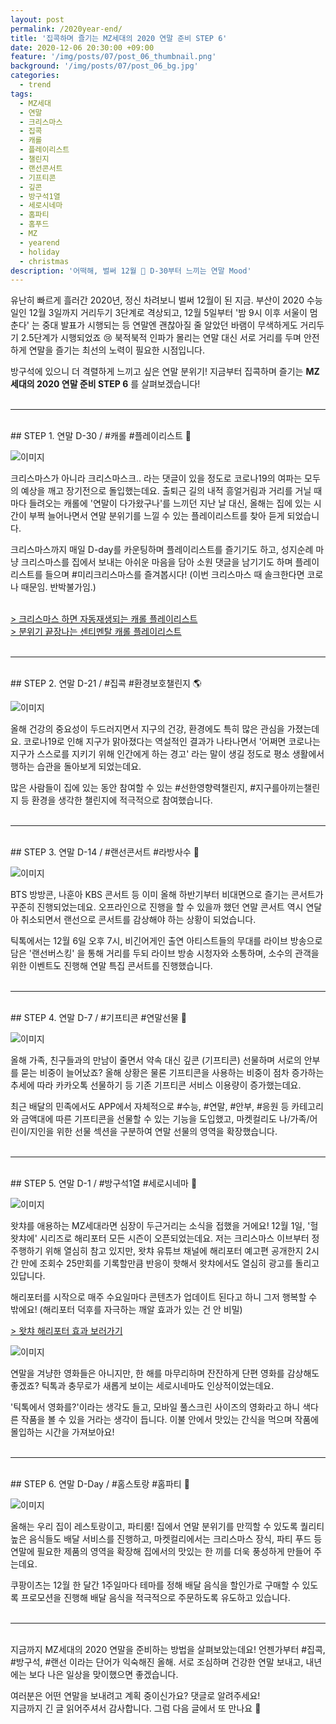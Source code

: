 ```yaml
---
layout: post
permalink: /2020year-end/
title: '집콕하며 즐기는 MZ세대의 2020 연말 준비 STEP 6'
date: 2020-12-06 20:30:00 +09:00
feature: '/img/posts/07/post_06_thumbnail.png'
background: '/img/posts/07/post_06_bg.jpg'
categories:
  - trend
tags:
  - MZ세대
  - 연말
  - 크리스마스
  - 집콕
  - 캐롤
  - 플레이리스트
  - 챌린지
  - 랜선콘서트
  - 기프티콘
  - 깊콘
  - 방구석1열
  - 세로시네마
  - 홈파티
  - 홈푸드
  - MZ
  - yearend
  - holiday
  - christmas
description: '어떡해, 벌써 12월 🙉 D-30부터 느끼는 연말 Mood'
---
```


유난히 빠르게 흘러간 2020년, 정신 차려보니 벌써 12월이 된 지금. 부산이 2020 수능일인 12월 3일까지 거리두기 3단계로 격상되고, 12월 5일부터 '밤 9시 이후 서울이 멈춘다' 는 중대 발표가 시행되는 등 연말엔 괜찮아질 줄 알았던 바램이 무색하게도 거리두기 2.5단계가 시행되었죠 😢 북적북적 인파가 몰리는 연말 대신 서로 거리를 두며 안전하게 연말을 즐기는 최선의 노력이 필요한 시점입니다. <br>

방구석에 있으니 더 격렬하게 느끼고 싶은 연말 분위기! 지금부터 집콕하며 즐기는 **MZ세대의 2020 연말 준비 STEP 6** 를 살펴보겠습니다! <br><br>

---

<br>
## STEP 1. 연말 D-30 / #캐롤 #플레이리스트 🎵

![이미지](/img/posts/07/01.jpg)

크리스마스가 아니라 크리스마스크.. 라는 댓글이 있을 정도로 코로나19의 여파는 모두의 예상을 깨고 장기전으로 돌입했는데요. 출퇴근 길의 내적 흥얼거림과 거리를 거닐 때마다 들려오는 캐롤에 '연말이 다가왔구나'를 느끼던 지난 날 대신, 올해는 집에 있는 시간이 부쩍 늘어나면서 연말 분위기를 느낄 수 있는 플레이리스트를 찾아 듣게 되었습니다.

크리스마스까지 매일 D-day를 카운팅하며 플레이리스트를 즐기기도 하고, 성지순례 마냥 크리스마스를 집에서 보내는 아쉬운 마음을 담아 소원 댓글을 남기기도 하며 플레이리스트를 들으며 #미리크리스마스를 즐겨봅시다! (이번 크리스마스 때 솔크한다면 코로나 때문임. 반박불가임.) <br><br>

[> 크리스마스 하면 자동재생되는 캐롤 플레이리스트](https://www.youtube.com/watch?v=DFH2NpzgQ2E&t=2s) <br>
[> 분위기 끝장나는 센티멘탈 캐롤 플레이리스트](https://www.youtube.com/watch?v=Qm0gRY_l0o0) <br><br>

---

<br>
## STEP 2. 연말 D-21 / #집콕 #환경보호챌린지 🌎

![이미지](/img/posts/07/02.jpg)

올해 건강의 중요성이 두드러지면서 지구의 건강, 환경에도 특히 많은 관심을 가졌는데요. 코로나19로 인해 지구가 맑아졌다는 역설적인 결과가 나타나면서 '어쩌면 코로나는 지구가 스스로를 지키기 위해 인간에게 하는 경고' 라는 말이 생길 정도로 평소 생활에서 행하는 습관을 돌아보게 되었는데요.

많은 사람들이 집에 있는 동안 참여할 수 있는 #선한영향력챌린지, #지구를아끼는챌린지 등 환경을 생각한 챌린지에 적극적으로 참여했습니다. <br><br>

---

<br>
## STEP 3. 연말 D-14 / #랜선콘서트 #라방사수 🎥

![이미지](/img/posts/07/03.jpg)

BTS 방방콘, 나훈아 KBS 콘서트 등 이미 올해 하반기부터 비대면으로 즐기는 콘서트가 꾸준히 진행되었는데요. 오프라인으로 진행을 할 수 있을까 했던 연말 콘서트 역시 연달아 취소되면서 랜선으로 콘서트를 감상해야 하는 상황이 되었습니다.

틱톡에서는 12월 6일 오후 7시, 비긴어게인 출연 아티스트들의 무대를 라이브 방송으로 담은 '랜선버스킹' 을 통해 거리를 두되 라이브 방송 시청자와 소통하며, 소수의 관객을 위한 이벤트도 진행해 연말 특집 콘서트를 진행했습니다. <br><br>

---

<br>
## STEP 4. 연말 D-7 / #기프티콘 #연말선물 🎁

![이미지](/img/posts/07/04.png)

올해 가족, 친구들과의 만남이 줄면서 약속 대신 깊콘 (기프티콘) 선물하며 서로의 안부를 묻는 비중이 늘어났죠? 올해 상황은 물론 기프티콘을 사용하는 비중이 점차 증가하는 추세에 따라 카카오톡 선물하기 등 기존 기프티콘 서비스 이용량이 증가했는데요.

최근 배달의 민족에서도 APP에서 자체적으로 #수능, #연말, #안부, #응원 등 카테고리와 금액대에 따른 기프티콘을 선물할 수 있는 기능을 도입했고, 마켓컬리도 나/가족/어린이/지인을 위한 선물 섹션을 구분하여 연말 선물의 영역을 확장했습니다. <br><br>

---

<br>
## STEP 5. 연말 D-1 / #방구석1열 #세로시네마 📱

![이미지](/img/posts/07/05.jpg)

왓챠를 애용하는 MZ세대라면 심장이 두근거리는 소식을 접했을 거에요! 12월 1일, '헐왓챠에' 시리즈로 해리포터 모든 시즌이 오픈되었는데요. 저는 크리스마스 이브부터 정주행하기 위해 열심히 참고 있지만, 왓챠 유튜브 채널에 해리포터 예고편 공개한지 2시간 만에 조회수 25만회를 기록할만큼 반응이 핫해서 왓챠에서도 열심히 광고를 돌리고 있답니다.

해리포터를 시작으로 매주 수요일마다 콘텐츠가 업데이트 된다고 하니 그저 행복할 수 밖에요! (해리포터 덕후를 자극하는 깨알 효과가 있는 건 안 비밀) <br>

[> 왓챠 해리포터 효과 보러가기](https://www.wikitree.co.kr/articles/596996) <br>

![이미지](/img/posts/07/06.jpg)

연말을 겨냥한 영화들은 아니지만, 한 해를 마무리하며 잔잔하게 단편 영화를 감상해도 좋겠죠? 틱톡과 충무로가 새롭게 보이는 세로시네마도 인상적이었는데요.

'틱톡에서 영화를?'이라는 생각도 들고, 모바일 풀스크린 사이즈의 영화라고 하니 색다른 작품을 볼 수 있을 거라는 생각이 듭니다. 이불 안에서 맛있는 간식을 먹으며 작품에 몰입하는 시간을 가져보아요! <br><br>

---

<br>
## STEP 6. 연말 D-Day / #홈스토랑 #홈파티 🍴

![이미지](/img/posts/07/07.jpg)

올해는 우리 집이 레스토랑이고, 파티룸! 집에서 연말 분위기를 만끽할 수 있도록 퀄리티 높은 음식들도 배달 서비스를 진행하고, 마켓컬리에서는 크리스마스 장식, 파티 푸드 등 연말에 필요한 제품의 영역을 확장해 집에서의 맛있는 한 끼를 더욱 풍성하게 만들어 주는데요.

쿠팡이츠는 12월 한 달간 1주일마다 테마를 정해 배달 음식을 할인가로 구매할 수 있도록 프로모션을 진행해 배달 음식을 적극적으로 주문하도록 유도하고 있습니다. <br><br>

---

<br>
지금까지 MZ세대의 2020 연말을 준비하는 방법을 살펴보았는데요! 언젠가부터 #집콕, #방구석, #랜선 이라는 단어가 익숙해진 올해. 서로 조심하며 건강한 연말 보내고, 내년에는 보다 나은 일상을 맞이했으면 좋겠습니다. <br>

여러분은 어떤 연말을 보내려고 계획 중이신가요? 댓글로 알려주세요! <br>
지금까지 긴 글 읽어주셔서 감사합니다. 그럼 다음 글에서 또 만나요 👋 <br><br>
